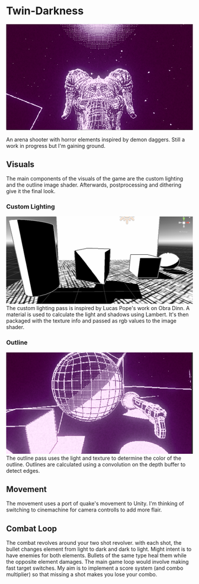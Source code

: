 # Twin-Darkness
<img src="Media/Thumbnail.png" width = "900">   

 
An arena shooter with horror elements inspired by demon daggers. Still a work in progress but I'm gaining ground.

## Visuals
  The main components of the visuals of the game are the custom lighting and the outline image shader. Afterwards, postprocessing and dithering give it the final look.
  ### Custom Lighting
  <img src="Media/Lighting.png" width = "700">   
    The custom lighting pass is inspired by Lucas Pope's work on Obra Dinn. A material is used to calculate the light and shadows using Lambert. It's then packaged with 
    the texture info and passed as rgb values to the image shader.
    
  ### Outline
  <img src="Media/AddedEffects.png" width = "600"> 
    The outline pass uses the light and texture to determine the color of the outline. Outlines are calculated using a convolution on the depth buffer to detect edges.

## Movement
  The movement uses a port of quake's movement to Unity. I'm thinking of switching to cinemachine for camera controlls to add more flair. 
  
## Combat Loop
  The combat revolves around your two shot revolver. with each shot, the bullet changes element from light to dark and dark to light. Might intent is to have enemies
  for both elements. Bullets of the same type heal them while the opposite element damages. The main game loop would involve making fast target switches. My aim is to
  implement a score system (and combo multiplier) so that missing a shot makes you lose your combo.
